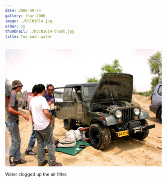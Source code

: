 ```yaml
---
date: 2006-09-24
gallery: thar-2006
image: ./DSCN1614.jpg
order: 55
thumbnail: ./DSCN1614-thumb.jpg
title: Too much water
---
```


![Too much water](./DSCN1614.jpg)

Water clogged up the air filter.